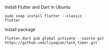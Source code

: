 Install Flutter and Dart in Ubuntu
```
sudo snap install flutter --classic
flutter
```

Install package
```
flutter.dart pub global activate --source git https://github.com/liyuqian/lock_timer.git
```
